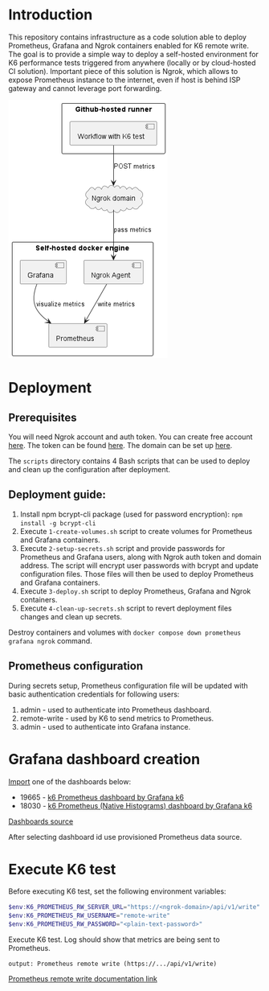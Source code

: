 # Introduction

This repository contains infrastructure as a code solution able to deploy Prometheus, Grafana and Ngrok containers enabled for K6 remote write. The goal is to provide a simple way to deploy a self-hosted environment for K6 performance tests triggered from anywhere (locally or by cloud-hosted CI solution). Important piece of this solution is Ngrok, which allows to expose Prometheus instance to the internet, even if host is behind ISP gateway and cannot leverage port forwarding.

![Architecture overview](./docs/diagrams/out/architecture.png "Architecture overview")

# Deployment

## Prerequisites

You will need Ngrok account and auth token. You can create free account [here](https://dashboard.ngrok.com/signup). The token can be found [here](https://dashboard.ngrok.com/get-started/your-authtoken). The domain can be set up [here](https://dashboard.ngrok.com/cloud-edge/domains).

The `scripts` directory contains 4 Bash scripts that can be used to deploy and clean up the configuration after deployment.

## Deployment guide:
1. Install npm bcrypt-cli package (used for password encryption):
```npm install -g bcrypt-cli```
1. Execute ```1-create-volumes.sh``` script to create volumes for Prometheus and Grafana containers.
1. Execute ```2-setup-secrets.sh``` script and provide passwords for Prometheus and Grafana users, along with Ngrok auth token and domain address. The script will encrypt user passwords with bcrypt and update configuration files. Those files will then be used to deploy Prometheus and Grafana containers.
1. Execute ```3-deploy.sh``` script to deploy Prometheus, Grafana and Ngrok containers.
1. Execute ```4-clean-up-secrets.sh``` script to revert deployment files changes and clean up secrets.

Destroy containers and volumes with `docker compose down prometheus grafana ngrok` command.

## Prometheus configuration

During secrets setup, Prometheus configuration file will be updated with basic authentication credentials for following users:
1. admin - used to authenticate into Prometheus dashboard.
1. remote-write - used by K6 to send metrics to Prometheus.
1. admin - used to authenticate into Grafana instance.

# Grafana dashboard creation

[Import](http://localhost:3000/dashboard/import) one of the dashboards below: 
- 19665 - [k6 Prometheus dashboard by Grafana k6](https://grafana.com/grafana/dashboards/19665-k6-prometheus/)
- 18030 - [k6 Prometheus (Native Histograms) dashboard by Grafana k6](https://grafana.com/grafana/dashboards/18030-k6-prometheus-native-histograms/)

[Dashboards source](https://k6.io/docs/results-output/real-time/prometheus-remote-write/#time-series-visualization)

After selecting dashboard id use provisioned Prometheus data source.

# Execute K6 test

Before executing K6 test, set the following environment variables:
```powershell
$env:K6_PROMETHEUS_RW_SERVER_URL="https://<ngrok-domain>/api/v1/write"
$env:K6_PROMETHEUS_RW_USERNAME="remote-write"
$env:K6_PROMETHEUS_RW_PASSWORD="<plain-text-password>"
```

Execute K6 test. Log should show that metrics are being sent to Prometheus.
```
output: Prometheus remote write (https://.../api/v1/write)
```

[Prometheus remote write documentation link](https://k6.io/docs/results-output/real-time/prometheus-remote-write/)